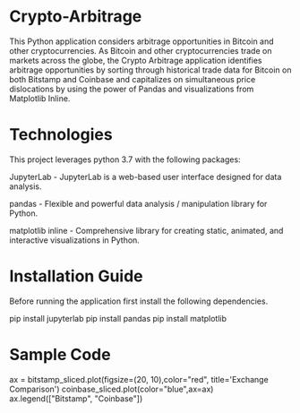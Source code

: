 # Crypto-Arbitrage
This Python application considers arbitrage opportunities in Bitcoin and other cryptocurrencies. As Bitcoin and other cryptocurrencies trade on markets across the globe, the Crypto Arbitrage application identifies arbitrage opportunities by sorting through historical trade data for Bitcoin on both Bitstamp and Coinbase and capitalizes on simultaneous price dislocations by using the power of Pandas and visualizations from Matplotlib Inline.

# Technologies
This project leverages python 3.7 with the following packages:

JupyterLab - JupyterLab is a web-based user interface designed for data analysis.

pandas - Flexible and powerful data analysis / manipulation library for Python.

matplotlib inline - Comprehensive library for creating static, animated, and interactive visualizations in Python.

# Installation Guide
Before running the application first install the following dependencies.

  pip install jupyterlab
  pip install pandas
  pip install matplotlib

# Sample Code 
  ax = bitstamp_sliced.plot(figsize=(20, 10),color="red", title='Exchange Comparison')
coinbase_sliced.plot(color="blue",ax=ax)
ax.legend(["Bitstamp", "Coinbase"])
